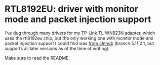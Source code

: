 # RTL8192EU: driver with monitor mode and packet injection support

I've dug through many drivers for my TP-Link TL-WN823N adapter, which uses the rtl8192eu chip, but the only working one with monitor mode and packet injection support I could find was [from clnhub](https://github.com/clnhub/rtl8192eu-linux) (branch 5.11.2.1, but supports all later versions as of the time of writing).

Make sure to read the README.
